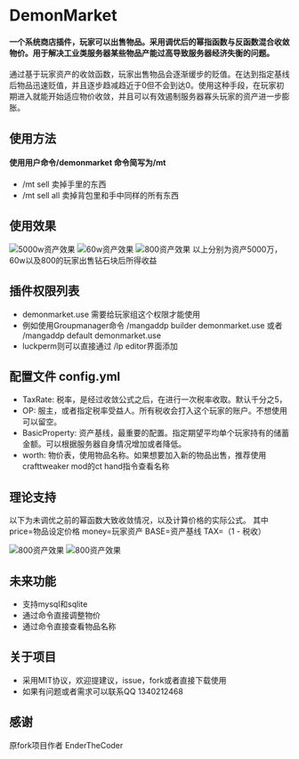 # DemonMarket
#### 一个系统商店插件，玩家可以出售物品。采用调优后的幂指函数与反函数混合收敛物价。用于解决工业类服务器某些物品产能过高导致服务器经济失衡的问题。
通过基于玩家资产的收敛函数，玩家出售物品会逐渐缓步的贬值。在达到指定基线后物品迅速贬值，并且逐步趋减趋近于0但不会到达0。使用这种手段，在玩家初期进入就能开始适应物价收敛，并且可以有效遏制服务器寡头玩家的资产进一步膨胀。

## 使用方法
#### 使用用户命令/demonmarket 命令简写为/mt
+ /mt sell 卖掉手里的东西
+ /mt sell all 卖掉背包里和手中同样的所有东西
## 使用效果
![5000w资产效果](https://raw.githubusercontent.com/Tining123/DemonMarket/master/src/main/pic/5000w.jpg)
![60w资产效果](https://raw.githubusercontent.com/Tining123/DemonMarket/master/src/main/pic/60w.jpg)
![800资产效果](https://raw.githubusercontent.com/Tining123/DemonMarket/master/src/main/pic/800.jpg)
以上分别为资产5000万，60w以及800的玩家出售钻石块后所得收益
## 插件权限列表
+ demonmarket.use 需要给玩家组这个权限才能使用
+ 例如使用Groupmanager命令 /mangaddp builder demonmarket.use 或者 /mangaddp default demonmarket.use
+ luckperm则可以直接通过 /lp editor界面添加
## 配置文件 config.yml
+ TaxRate: 税率，是经过收敛公式之后，在进行一次税率收取。默认千分之5，
+ OP: 服主，或者指定税率受益人。所有税收会打入这个玩家的账户。不想使用可以留空。
+ BasicProperty: 资产基线，最重要的配置。指定期望平均单个玩家持有的储蓄金额。可以根据服务器自身情况增加或者降低。
+ worth: 物价表，使用物品名称。如果想要加入新的物品出售，推荐使用crafttweaker mod的ct hand指令查看名称
## 理论支持
以下为未调优之前的幂函数大致收敛情况，以及计算价格的实际公式。
其中price=物品设定价格 money=玩家资产 BASE=资产基线 TAX=（1 - 税收）

![800资产效果](https://raw.githubusercontent.com/Tining123/DemonMarket/master/src/main/pic/chart.png)
![800资产效果](https://raw.githubusercontent.com/Tining123/DemonMarket/master/src/main/pic/math.png)

## 未来功能
+ 支持mysql和sqlite
+ 通过命令直接调整物价
+ 通过命令直接查看物品名称
## 关于项目
+ 采用MIT协议，欢迎提建议，issue，fork或者直接下载使用
+ 如果有问题或者需求可以联系QQ 1340212468
## 感谢
原fork项目作者 EnderTheCoder